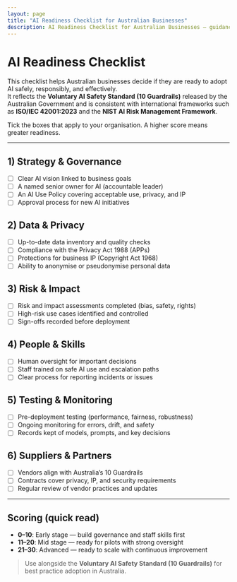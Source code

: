 ```yaml
---
layout: page
title: "AI Readiness Checklist for Australian Businesses"
description: AI Readiness Checklist for Australian Businesses — guidance for Australian businesses.
---
```


# AI Readiness Checklist

This checklist helps Australian businesses decide if they are ready to adopt AI safely, responsibly, and effectively.  
It reflects the **Voluntary AI Safety Standard (10 Guardrails)** released by the Australian Government and is consistent with international frameworks such as **ISO/IEC 42001:2023** and the **NIST AI Risk Management Framework**.

Tick the boxes that apply to your organisation. A higher score means greater readiness.

---

## 1) Strategy & Governance
- [ ] Clear AI vision linked to business goals  
- [ ] A named senior owner for AI (accountable leader)  
- [ ] An AI Use Policy covering acceptable use, privacy, and IP  
- [ ] Approval process for new AI initiatives  

## 2) Data & Privacy
- [ ] Up-to-date data inventory and quality checks  
- [ ] Compliance with the Privacy Act 1988 (APPs)  
- [ ] Protections for business IP (Copyright Act 1968)  
- [ ] Ability to anonymise or pseudonymise personal data  

## 3) Risk & Impact
- [ ] Risk and impact assessments completed (bias, safety, rights)  
- [ ] High-risk use cases identified and controlled  
- [ ] Sign-offs recorded before deployment  

## 4) People & Skills
- [ ] Human oversight for important decisions  
- [ ] Staff trained on safe AI use and escalation paths  
- [ ] Clear process for reporting incidents or issues  

## 5) Testing & Monitoring
- [ ] Pre-deployment testing (performance, fairness, robustness)  
- [ ] Ongoing monitoring for errors, drift, and safety  
- [ ] Records kept of models, prompts, and key decisions  

## 6) Suppliers & Partners
- [ ] Vendors align with Australia’s 10 Guardrails  
- [ ] Contracts cover privacy, IP, and security requirements  
- [ ] Regular review of vendor practices and updates  

---

## Scoring (quick read)
- **0–10**: Early stage — build governance and staff skills first  
- **11–20**: Mid stage — ready for pilots with strong oversight  
- **21–30**: Advanced — ready to scale with continuous improvement  

> Use alongside the **Voluntary AI Safety Standard (10 Guardrails)** for best practice adoption in Australia.  
